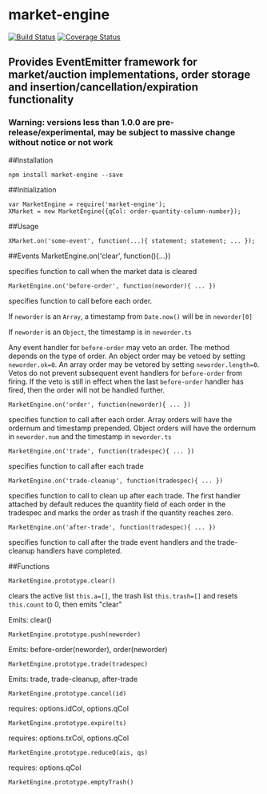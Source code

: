 market-engine
====

[![Build Status](https://travis-ci.org/DrPaulBrewer/market-engine.svg?branch=master)](https://travis-ci.org/DrPaulBrewer/market-engine)
[![Coverage Status](https://coveralls.io/repos/github/DrPaulBrewer/market-engine/badge.svg?branch=master)](https://coveralls.io/github/DrPaulBrewer/market-engine?branch=master)


## Provides EventEmitter framework for market/auction implementations, order storage and insertion/cancellation/expiration functionality

### Warning: versions less than 1.0.0 are pre-release/experimental, may be subject to massive change without notice or not work 

##Installation

    npm install market-engine --save

##Initialization

    var MarketEngine = require('market-engine');
    XMarket = new MarketEngine({qCol: order-quantity-column-number});

##Usage

    XMarket.on('some-event', function(...){ statement; statement; ... });

##Events
    MarketEngine.on('clear', function(){...})

specifies function to call when the market data is cleared 

    MarketEngine.on('before-order', function(neworder){ ... })

specifies function to call before each order. 

If `neworder` is an `Array`, a timestamp from `Date.now()` will be in `neworder[0]`

If `neworder` is an `Object`, the timestamp is in `neworder.ts`

Any event handler for `before-order` may veto an order. The method depends on the type
of order.  An object order may be vetoed by setting `neworder.ok=0`.  An array order may
be vetored by setting `neworder.length=0`.  Vetos do not prevent subsequent event handlers for
`before-order` from firing. If the veto is still in effect when the last `before-order` handler
has fired, then the order will not be handled further.

    MarketEngine.on('order', function(neworder){ ... })

specifies function to call after each order.  Array orders will have the ordernum and timestamp
prepended.  Object orders will have the ordernum in `neworder.num` and the timestamp in `neworder.ts` 

    MarketEngine.on('trade', function(tradespec){ ... })

specifies function to call after each trade

    MarketEngine.on('trade-cleanup', function(tradespec){ ... })

specifies function to call to clean up after each trade.  The first handler attached by default reduces the quantity
field of each order in the tradespec and marks the order as trash if the quantity reaches zero.

    MarketEngine.on('after-trade', function(tradespec){ ... })

specifies function to call after the trade event handlers and the trade-cleanup handlers have completed.

##Functions     

    MarketEngine.prototype.clear()

clears the active list `this.a=[]`, the trash list `this.trash=[]` and resets `this.count` to 0, then emits "clear"

Emits: clear()

    MarketEngine.prototype.push(neworder)

Emits: before-order(neworder), order(neworder)

    MarketEngine.prototype.trade(tradespec)

Emits: trade, trade-cleanup, after-trade

    MarketEngine.prototype.cancel(id)

requires:  options.idCol, options.qCol

    MarketEngine.prototype.expire(ts)

requires: options.txCol, options.qCol

    MarketEngine.prototype.reduceQ(ais, qs)

requires: options.qCol

    MarketEngine.prototype.emptyTrash()

